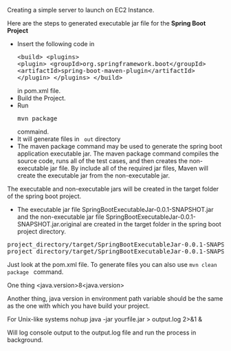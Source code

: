 Creating a simple server to launch on EC2 Instance.

Here are the steps to generated executable jar file for the **Spring Boot Project** <br/>
* Insert the following code in <pre>\<build>
  \<plugins>
  \<plugin>
  \<groupId>org.springframework.boot\</groupId>
  \<artifactId>spring-boot-maven-plugin\</artifactId>
  \</plugin>
  \</plugins>
  \</build></pre>  in pom.xml file.
* Build the Project.
* Run <pre>mvn package</pre> commaind.
* It will generate files in <code> out</code> directory
* The maven package command may be used to generate the spring boot application executable jar. The maven package command compiles the source code, runs all of the test cases, and then creates the non-executable jar file. By include all of the required jar files, Maven will create the executable jar from the non-executable jar.

The executable and non-executable jars will be created in the target folder of the spring boot project.
* The executable jar file SpringBootExecutableJar-0.0.1-SNAPSHOT.jar and the non-executable jar file SpringBootExecutableJar-0.0.1-SNAPSHOT.jar.original are created in the target folder in the spring boot project directory.
<pre>
project_directory/target/SpringBootExecutableJar-0.0.1-SNAPSHOT.jar
project_directory/target/SpringBootExecutableJar-0.0.1-SNAPSHOT.jar.original
</pre>

Just look at the pom.xml file.
To generate files you can also use <code>mvn clean package </code> command.

One thing <java.version>8<java.version> 

Another thing, java version in environment path variable should be the same as the one with which you have build your project.

For Unix-like systems
nohup java -jar yourfile.jar > output.log 2>&1 &

Will log console output to the output.log file and run the process in background.
